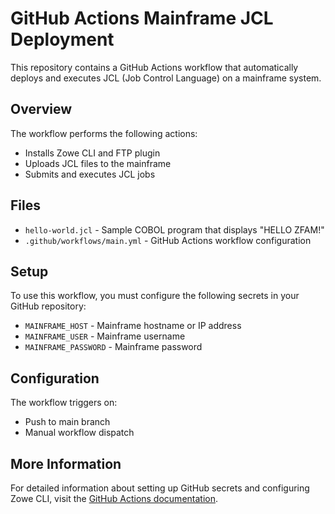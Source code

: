 # GitHub Actions Mainframe JCL Deployment

This repository contains a GitHub Actions workflow that automatically deploys and executes JCL (Job Control Language) on a mainframe system.

## Overview

The workflow performs the following actions:
- Installs Zowe CLI and FTP plugin
- Uploads JCL files to the mainframe
- Submits and executes JCL jobs

## Files

- `hello-world.jcl` - Sample COBOL program that displays "HELLO ZFAM!"
- `.github/workflows/main.yml` - GitHub Actions workflow configuration

## Setup

To use this workflow, you must configure the following secrets in your GitHub repository:

- `MAINFRAME_HOST` - Mainframe hostname or IP address
- `MAINFRAME_USER` - Mainframe username
- `MAINFRAME_PASSWORD` - Mainframe password

## Configuration

The workflow triggers on:
- Push to main branch
- Manual workflow dispatch

## More Information

For detailed information about setting up GitHub secrets and configuring Zowe CLI, visit the [GitHub Actions documentation](https://docs.github.com/en/actions/security-guides/encrypted-secrets).
